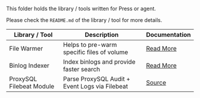 This folder holds the library / tools written for Press or agent.

Please check the `README.md` of the library / tool for more details.

| Library / Tool           | Description                                    | Documentation                                   |
| ------------------------ | ---------------------------------------------- | ----------------------------------------------- |
| File Warmer              | Helps to pre-warm specific files of volume     | [Read More](./filewarmer/README.md)             |
| Binlog Indexer           | Index binlogs and provide faster search        | [Read More](./mariadb_binlog_indexer/README.md) |
| ProxySQL Filebeat Module | Parse ProxySQL Audit + Event Logs via Filebeat | [Source](./filebeat-modules/proxysql/)          |
